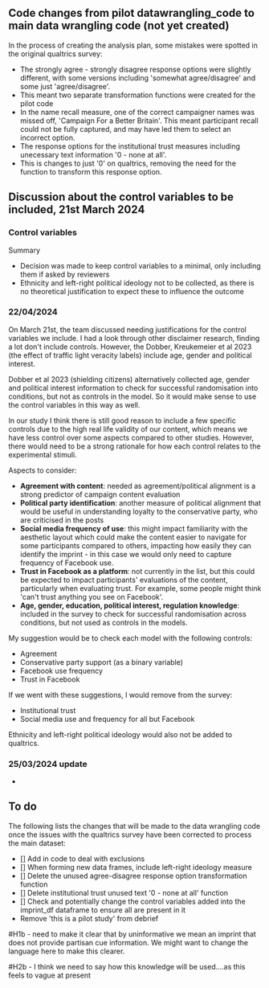 ## Code changes from pilot datawrangling_code to main data wrangling code (not yet created)

In the process of creating the analysis plan, some mistakes were spotted in the original qualtrics survey:

- The strongly agree - strongly disagree response options were slightly different, with some versions including 'somewhat agree/disagree' and some just 'agree/disagree'.
 - This meant two separate transformation functions were created for the pilot code
- In the name recall measure, one of the correct campaigner names was missed off, 'Campaign For a Better Britain'. This meant participant recall could not be fully captured, and may have led them to select an incorrect option.
- The response options for the institutional trust measures including unecessary text information '0 - none at all'.
 - This is changes to just '0' on qualtrics, removing the need for the function to transform this response option.
 
## Discussion about the control variables to be included, 21st March 2024

### Control variables

Summary

- Decision was made to keep control variables to a minimal, only including them if asked by reviewers
- Ethnicity and left-right political ideology not to be collected, as there is no theoretical justification to expect these to influence the outcome

### 22/04/2024

On March 21st, the team discussed needing justifications for the control variables we include. I had a look through other disclaimer research, finding a lot don't include controls. However, the Dobber, Kreukemeier et al 2023 (the effect of traffic light veracity labels) include age, gender and political interest.

Dobber et al 2023 (shielding citizens) alternatively collected age, gender and political interest information to check for successful randomisation into conditions, but not as controls in the model. So it would make sense to use the control variables in this way as well.

In our study I think there is still good reason to include a few specific controls due to the high real life validity of our content, which means we have less control over some aspects compared to other studies. However, there would need to be a strong rationale for how each control relates to the experimental stimuli.

Aspects to consider:

- **Agreement with content**: needed as agreement/political alignment is a strong predictor of campaign content evaluation
- **Political party identification**: another measure of political alignment that would be useful in understanding loyalty to the conservative party, who are criticised in the posts
- **Social media frequency of use**: this might impact familiarity with the aesthetic layout which could make the content easier to navigate for some participants compared to others, impacting how easily they can identify the imprint - in this case we would only need to capture frequency of Facebook use.
- **Trust in Facebook as a platform**: not currently in the list, but this could be expected to impact participants' evaluations of the content, particularly when evaluating trust. For example, some people might think 'can't trust anything you see on Facebook'.
- **Age, gender, education, political interest, regulation knowledge**: included in the survey to check for successful randomisation across conditions, but not used as controls in the models.

My suggestion would be to check each model with the following controls: 

- Agreement
- Conservative party support (as a binary variable)
- Facebook use frequency
- Trust in Facebook

If we went with these suggestions, I would remove from the survey:

- Institutional trust
- Social media use and frequency for all but Facebook

Ethnicity and left-right political ideology would also not be added to qualtrics.

### 25/03/2024 update

- 


## To do

The following lists the changes that will be made to the data wrangling code once the issues with the qualtrics survey have been corrected to process the main dataset:

- [] Add in code to deal with exclusions
- [] When forming new data frames, include left-right ideology measure
- [] Delete the unused agree-disagree response option transformation function
- [] Delete institutional trust unused text '0 - none at all' function
- [] Check and potentially change the control variables added into the imprint_df dataframe to ensure all are present in it
- Remove 'this is a pilot study' from debrief


#H1b - need to make it clear that by uninformative we mean an imprint that does not provide partisan cue information. We might want to change the language here to make this clearer.

#H2b - I think we need to say how this knowledge will be used....as this feels to vague at present



